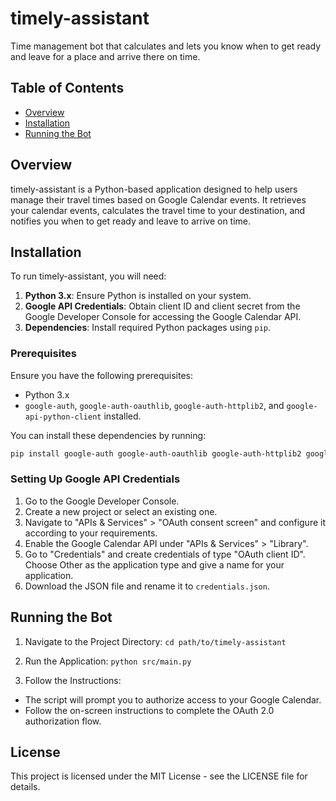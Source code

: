 # timely-assistant

Time management bot that calculates and lets you know when to get ready and leave for a place and arrive there on time.

## Table of Contents

- [Overview](#overview)
- [Installation](#installation)
- [Running the Bot](#running-the-bot)

## Overview

timely-assistant is a Python-based application designed to help users manage their travel times based on Google Calendar events. It retrieves your calendar events, calculates the travel time to your destination, and notifies you when to get ready and leave to arrive on time.

## Installation

To run timely-assistant, you will need:

1. **Python 3.x**: Ensure Python is installed on your system.
2. **Google API Credentials**: Obtain client ID and client secret from the Google Developer Console for accessing the Google Calendar API.
3. **Dependencies**: Install required Python packages using `pip`.

### Prerequisites

Ensure you have the following prerequisites:

- Python 3.x
- `google-auth`, `google-auth-oauthlib`, `google-auth-httplib2`, and `google-api-python-client` installed.

You can install these dependencies by running:

```sh
pip install google-auth google-auth-oauthlib google-auth-httplib2 google-api-python-client
```

### Setting Up Google API Credentials

1. Go to the Google Developer Console.
2. Create a new project or select an existing one.
3. Navigate to "APIs & Services" > "OAuth consent screen" and configure it according to your requirements.
4. Enable the Google Calendar API under "APIs & Services" > "Library".
5. Go to "Credentials" and create credentials of type "OAuth client ID". Choose Other as the application type and give a name for your application.
6. Download the JSON file and rename it to `credentials.json`.

## Running the Bot

1. Navigate to the Project Directory:
`cd path/to/timely-assistant`

2. Run the Application:
`python src/main.py`

3. Follow the Instructions:

- The script will prompt you to authorize access to your Google Calendar.
- Follow the on-screen instructions to complete the OAuth 2.0 authorization flow.

## License

This project is licensed under the MIT License - see the LICENSE file for details.
